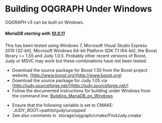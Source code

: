 # Building OQGRAPH Under Windows

OQGRAPH v3 can be built on Windows.

##### MariaDB starting with [10.0.11](/kb/en/mariadb-10011-release-notes/)

This has been tested using Windows 7, Microsoft Visual Studio Express 2010 (32-bit), Microsoft Windows 64-bit Platform SDK 7.1 (64-bit), the Boost library &gt;= 1.55 and Judy 1.0.5.  Probably other recent versions of Boost, Judy or MSVC may work but these combinations have not been tested.

- Download the source package for Boost 1.55 from the Boost project website, [http://www.boost.org](http://www.boost.org)
- Download the source package for Judy 1.05 via [http://judy.sourceforge.net/](http://judy.sourceforge.net/)
- Follow the documented instructions for building under Windows from the command line: [Building_MariaDB_on_Windows](/mariadb-administration/getting-installing-and-upgrading-mariadb/compiling-mariadb-from-source/Building_MariaDB_on_Windows)
<ul start="1"><li>Ensure that the following variable is set to CMAKE: `JUDY_ROOT=path\to\judy\unzipped`
</li><li>See also comments in `storage/oqgraph/cmake/FindJudy.cmake`</li></ul>